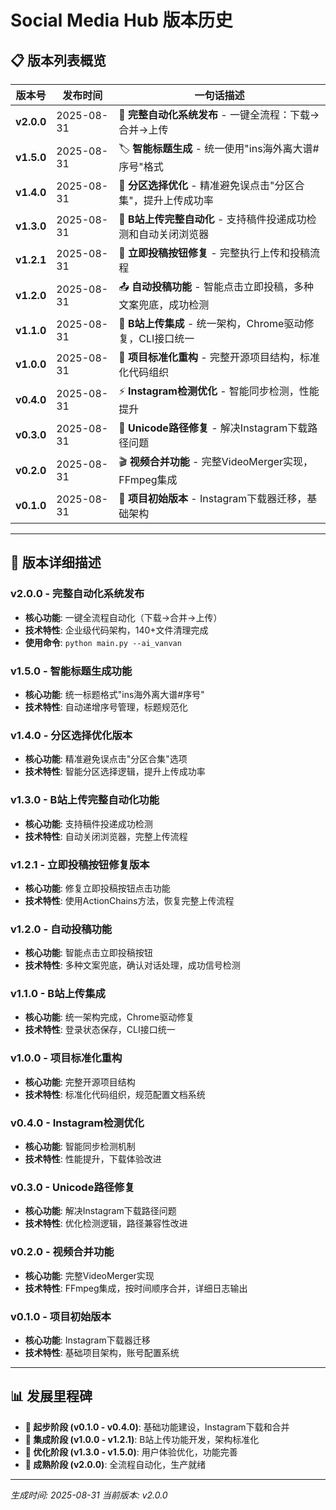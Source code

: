 # Social Media Hub 版本历史

## 📋 版本列表概览

| 版本号 | 发布时间 | 一句话描述 |
|--------|----------|------------|
| **v2.0.0** | 2025-08-31 | 🎉 **完整自动化系统发布** - 一键全流程：下载→合并→上传 |
| **v1.5.0** | 2025-08-31 | 🏷️ **智能标题生成** - 统一使用"ins海外离大谱#序号"格式 |
| **v1.4.0** | 2025-08-31 | 🎯 **分区选择优化** - 精准避免误点击"分区合集"，提升上传成功率 |
| **v1.3.0** | 2025-08-31 | 🚀 **B站上传完整自动化** - 支持稿件投递成功检测和自动关闭浏览器 |
| **v1.2.1** | 2025-08-31 | 🔧 **立即投稿按钮修复** - 完整执行上传和投稿流程 |
| **v1.2.0** | 2025-08-31 | 📤 **自动投稿功能** - 智能点击立即投稿，多种文案兜底，成功检测 |
| **v1.1.0** | 2025-08-31 | 🔗 **B站上传集成** - 统一架构，Chrome驱动修复，CLI接口统一 |
| **v1.0.0** | 2025-08-31 | 📁 **项目标准化重构** - 完整开源项目结构，标准化代码组织 |
| **v0.4.0** | 2025-08-31 | ⚡ **Instagram检测优化** - 智能同步检测，性能提升 |
| **v0.3.0** | 2025-08-31 | 🔧 **Unicode路径修复** - 解决Instagram下载路径问题 |
| **v0.2.0** | 2025-08-31 | 🎬 **视频合并功能** - 完整VideoMerger实现，FFmpeg集成 |
| **v0.1.0** | 2025-08-31 | 🌱 **项目初始版本** - Instagram下载器迁移，基础架构 |

---

## 🚀 版本详细描述

### v2.0.0 - 完整自动化系统发布
- **核心功能**: 一键全流程自动化（下载→合并→上传）
- **技术特性**: 企业级代码架构，140+文件清理完成
- **使用命令**: `python main.py --ai_vanvan`

### v1.5.0 - 智能标题生成功能
- **核心功能**: 统一标题格式"ins海外离大谱#序号"
- **技术特性**: 自动递增序号管理，标题规范化

### v1.4.0 - 分区选择优化版本
- **核心功能**: 精准避免误点击"分区合集"选项
- **技术特性**: 智能分区选择逻辑，提升上传成功率

### v1.3.0 - B站上传完整自动化功能
- **核心功能**: 支持稿件投递成功检测
- **技术特性**: 自动关闭浏览器，完整上传流程

### v1.2.1 - 立即投稿按钮修复版本
- **核心功能**: 修复立即投稿按钮点击功能
- **技术特性**: 使用ActionChains方法，恢复完整上传流程

### v1.2.0 - 自动投稿功能
- **核心功能**: 智能点击立即投稿按钮
- **技术特性**: 多种文案兜底，确认对话处理，成功信号检测

### v1.1.0 - B站上传集成
- **核心功能**: 统一架构完成，Chrome驱动修复
- **技术特性**: 登录状态保存，CLI接口统一

### v1.0.0 - 项目标准化重构
- **核心功能**: 完整开源项目结构
- **技术特性**: 标准化代码组织，规范配置文档系统

### v0.4.0 - Instagram检测优化
- **核心功能**: 智能同步检测机制
- **技术特性**: 性能提升，下载体验改进

### v0.3.0 - Unicode路径修复
- **核心功能**: 解决Instagram下载路径问题
- **技术特性**: 优化检测逻辑，路径兼容性改进

### v0.2.0 - 视频合并功能
- **核心功能**: 完整VideoMerger实现
- **技术特性**: FFmpeg集成，按时间顺序合并，详细日志输出

### v0.1.0 - 项目初始版本
- **核心功能**: Instagram下载器迁移
- **技术特性**: 基础项目架构，账号配置系统

---

## 📊 发展里程碑

- **🌱 起步阶段 (v0.1.0 - v0.4.0)**: 基础功能建设，Instagram下载和合并
- **🔧 集成阶段 (v1.0.0 - v1.2.1)**: B站上传功能开发，架构标准化  
- **🎯 优化阶段 (v1.3.0 - v1.5.0)**: 用户体验优化，功能完善
- **🚀 成熟阶段 (v2.0.0)**: 全流程自动化，生产就绪

---

*生成时间: 2025-08-31*
*当前版本: v2.0.0*
